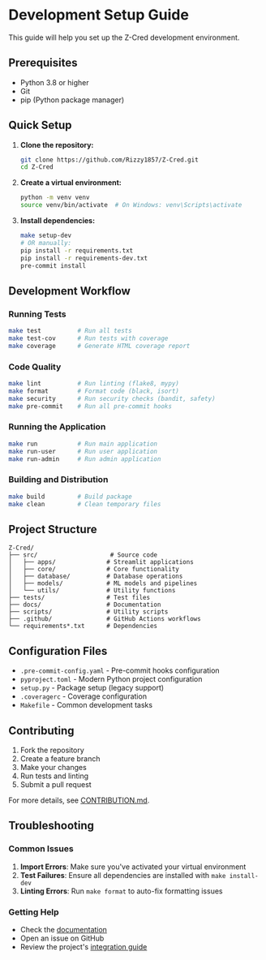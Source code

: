 # Development Setup Guide

This guide will help you set up the Z-Cred development environment.

## Prerequisites

- Python 3.8 or higher
- Git
- pip (Python package manager)

## Quick Setup

1. **Clone the repository:**
   ```bash
   git clone https://github.com/Rizzy1857/Z-Cred.git
   cd Z-Cred
   ```

2. **Create a virtual environment:**
   ```bash
   python -m venv venv
   source venv/bin/activate  # On Windows: venv\Scripts\activate
   ```

3. **Install dependencies:**
   ```bash
   make setup-dev
   # OR manually:
   pip install -r requirements.txt
   pip install -r requirements-dev.txt
   pre-commit install
   ```

## Development Workflow

### Running Tests
```bash
make test          # Run all tests
make test-cov      # Run tests with coverage
make coverage      # Generate HTML coverage report
```

### Code Quality
```bash
make lint          # Run linting (flake8, mypy)
make format        # Format code (black, isort)
make security      # Run security checks (bandit, safety)
make pre-commit    # Run all pre-commit hooks
```

### Running the Application
```bash
make run           # Run main application
make run-user      # Run user application
make run-admin     # Run admin application
```

### Building and Distribution
```bash
make build         # Build package
make clean         # Clean temporary files
```

## Project Structure

```
Z-Cred/
├── src/                    # Source code
│   ├── apps/              # Streamlit applications
│   ├── core/              # Core functionality
│   ├── database/          # Database operations
│   ├── models/            # ML models and pipelines
│   └── utils/             # Utility functions
├── tests/                 # Test files
├── docs/                  # Documentation
├── scripts/               # Utility scripts
├── .github/               # GitHub Actions workflows
└── requirements*.txt      # Dependencies
```

## Configuration Files

- `.pre-commit-config.yaml` - Pre-commit hooks configuration
- `pyproject.toml` - Modern Python project configuration
- `setup.py` - Package setup (legacy support)
- `.coveragerc` - Coverage configuration
- `Makefile` - Common development tasks

## Contributing

1. Fork the repository
2. Create a feature branch
3. Make your changes
4. Run tests and linting
5. Submit a pull request

For more details, see [CONTRIBUTION.md](docs/CONTRIBUTION.md).

## Troubleshooting

### Common Issues

1. **Import Errors**: Make sure you've activated your virtual environment
2. **Test Failures**: Ensure all dependencies are installed with `make install-dev`
3. **Linting Errors**: Run `make format` to auto-fix formatting issues

### Getting Help

- Check the [documentation](docs/)
- Open an issue on GitHub
- Review the project's [integration guide](docs/INTEGRATION_GUIDE.md)
